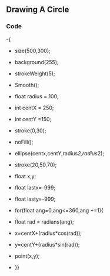 ## Drawing A Circle
### Code
-{ 
-  size(500,300);
-  background(255);
-  strokeWeight(5);
-  Smooth();

-  float radius = 100;
-  int centX = 250;
-  int centY =150;

-  stroke(0,30);
-  noFill();
-  ellipse(centx,centY,radius*2,radius*2);

-  stroke(20,50,70);
-  float x,y;
-  float lastx=-999;
-  float lasty=-999;
-  for(float ang=0,ang<=360,ang +=1){
-    float rad = radians(ang);
-    x=centX+(radius*cos(rad));
-    y=centY+(radius*sin(rad));
-    point(x,y);
-    }}
